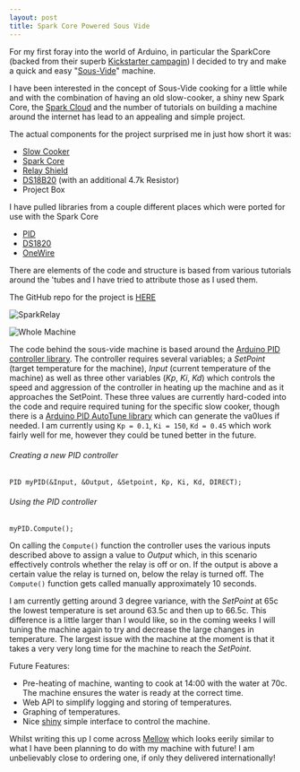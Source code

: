 ```yaml
---
layout: post
title: Spark Core Powered Sous Vide
---
```



For my first foray into the world of Arduino, in particular the SparkCore (backed from their superb [Kickstarter campagin](https://www.kickstarter.com/projects/sparkdevices/spark-core-wi-fi-for-everything-arduino-compatible)) I decided to try and make a quick and easy "[Sous-Vide](http://en.wikipedia.org/wiki/Sous-vide)" machine.

I have been interested in the concept of Sous-Vide cooking for a little while and with the combination of having an old slow-cooker, a shiny new Spark Core, the [Spark Cloud](http://docs.spark.io/#/start/wait-what-is-this-thing-the-spark-cloud) and the number of tutorials on building a machine around the internet has lead to an appealing and simple project.

The actual components for the project surprised me in just how short it was:

* [Slow Cooker ](http://www.amazon.co.uk/Morphy-Richards-48718-Cooker-Litre/dp/B002NPC0RG)
* [Spark Core](http://spark.io)
* [Relay Shield](http://spark.io)
* [DS18B20](http://www.ebay.co.uk/itm/DS18b20-Waterproof-digital-probe-thermometer-temperature-sensor-thermal-/131111240055) (with an additional 4.7k Resistor)
* Project Box

I have pulled libraries from a couple different places which were ported for use with the Spark Core 

* [PID](https://github.com/br3ttb/Arduino-PID-Library)
* [DS1820](https://github.com/billprozac/ds1820)
* [OneWire](https://github.com/billprozac/ds1820)

There are elements of the code and structure is based from various tutorials around the 'tubes and I have tried to attribute those as I used them.

The GitHub repo for the project is [HERE](https://github.com/MarcDenman/SousVideFirmware)

![SparkRelay](http://i.imgur.com/am69Lfk.jpg)

![Whole Machine](http://i.imgur.com/tu4i9Fr.jpg)


The code behind the sous-vide machine is based around the [Arduino PID controller library](http://playground.arduino.cc/Code/PIDLibrary). The controller requires several variables; a *SetPoint* (target temperature for the machine), *Input* (current temperature of the machine) as well as three other variables (*Kp*, *Ki*, *Kd*) which controls the speed and aggression of the controller in heating up the machine and as it approaches the SetPoint. These three values are currently hard-coded into the code and require required tuning for the specific slow cooker, though there is a [Arduino PID AutoTune library](http://playground.arduino.cc/Code/PIDAutotuneLibrary) which can generate the va0lues if needed. I am currently using `Kp = 0.1`, `Ki = 150`, `Kd = 0.45` which work fairly well for me, however they could be tuned better in the future. 

###### Creating a new PID controller 

`PID myPID(&Input, &Output, &Setpoint, Kp, Ki, Kd, DIRECT);`


###### Using the PID controller

`myPID.Compute();`


On calling the `Compute()` function the controller uses the various inputs described above to assign a value to *Output* which, in this scenario effectively controls whether the relay is off or on. If the output is above a certain value the relay is turned on, below the relay is turned off. The `Compute()` function gets called manually approximately 10 seconds.



I am currently getting around 3 degree variance, with the *SetPoint* at 65c the lowest temperature is set around 63.5c and then up to 66.5c. This difference is a little larger than I would like, so in the coming weeks I will tuning the machine again to try and decrease the large changes in temperature. The largest issue with the machine at the moment is that it takes a very very long time for the machine to reach the *SetPoint*.



Future Features:

* Pre-heating of machine, wanting to cook at 14:00 with the water at 70c. The machine ensures the water is ready at the correct time. 
* Web API to simplify logging and storing of temperatures.
* Graphing of temperatures.
* Nice [shiny](https://www.youtube.com/watch?v=aFj8eFZx-TA) simple interface to control the machine.

Whilst writing this up I come across [Mellow](http://cookmellow.com/meet-mellow/) which looks eerily similar to what I have been planning to do with my machine with future! I am unbelievably close to ordering one, if only they delivered internationally!